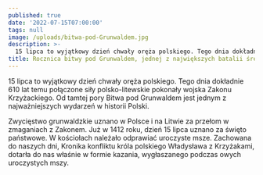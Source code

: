 ```yaml
---
published: true
date: '2022-07-15T07:00:00'
tags: null
image: /uploads/bitwa-pod-Grunwaldem.jpg
description: >-
  15 lipca to wyjątkowy dzień chwały oręża polskiego. Tego dnia dokładnie 610 lat temu połączone siły polsko-litewskie pokonały wojska Zakonu Krzyżackiego.
title: Rocznica bitwy pod Grunwaldem, jednej z największych batalii średniowiecza
---
```


15 lipca to wyjątkowy dzień chwały oręża polskiego. Tego dnia dokładnie 610 lat temu połączone siły polsko-litewskie pokonały wojska Zakonu Krzyżackiego. Od tamtej pory Bitwa pod Grunwaldem jest jednym z najważniejszych wydarzeń w historii Polski. 

Zwycięstwo grunwaldzkie uznano w Polsce i na Litwie za przełom w zmaganiach z Zakonem. Już w 1412 roku, dzień 15 lipca uznano za święto państwowe. W kościołach należało odprawiać uroczyste msze. Zachowana do naszych dni, Kronika konfliktu króla polskiego Władysława z Krzyżakami, dotarła do nas właśnie w formie kazania, wygłaszanego podczas owych uroczystych mszy.

